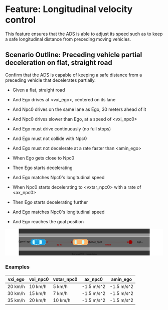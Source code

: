 # Feature: Longitudinal velocity control

This feature ensures that the ADS is able to adjust its speed such as to keep a safe longitudinal distance from preceding moving vehicles.

## Scenario Outline: Preceding vehicle partial deceleration on flat, straight road

Confirm that the ADS is capable of keeping a safe distance from a preceding vehicle that decelerates partially.

* Given a flat, straight road
* And Ego drives at <vxi_ego>, centered on its lane
* And Npc0 drives on the same lane as Ego, 30 meters ahead of it
* And Npc0 drives slower than Ego, at a speed of <vxi_npc0>
* And Ego must drive continuously (no full stops)
* And Ego must not collide with Npc0
* And Ego must not decelerate at a rate faster than <amin_ego>

* When Ego gets close to Npc0
* Then Ego starts decelerating
* And Ego matches Npc0's longitudinal speed

* When Npc0 starts decelerating to <vxtar_npc0> with a rate of <ax_npc0>
* Then Ego starts decelerating further
* And Ego matches Npc0's longitudinal speed
* And Ego reaches the goal position

![Description](./images/UC-ACC-001-0001.drawio.svg)

### Examples

  | vxi_ego | vxi_npc0 | vxtar_npc0 | ax_npc0    | amin_ego   |
  | ------- | -------  | ---------- | ---------- | ---------- |
  | 20 km/h | 10 km/h  | 5 km/h     | -1.5 m/s^2 | -1.5 m/s^2 |
  | 30 km/h | 15 km/h  | 7 km/h     | -1.5 m/s^2 | -1.5 m/s^2 |
  | 35 km/h | 20 km/h  | 10 km/h    | -1.5 m/s^2 | -1.5 m/s^2 |